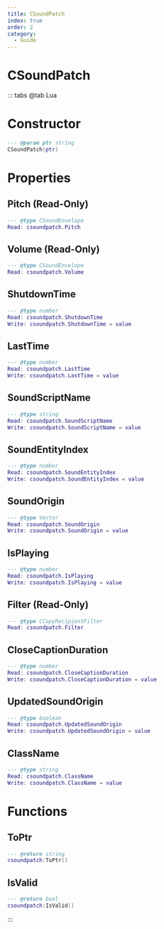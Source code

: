 ```yaml
---
title: CSoundPatch
index: true
order: 2
category:
  - Guide
---
```


# CSoundPatch

::: tabs
@tab Lua
# Constructor
```lua
--- @param ptr string
CSoundPatch(ptr)
```
# Properties
## Pitch (Read-Only)
```lua
--- @type CSoundEnvelope
Read: csoundpatch.Pitch
```
## Volume (Read-Only)
```lua
--- @type CSoundEnvelope
Read: csoundpatch.Volume
```
## ShutdownTime 
```lua
--- @type number
Read: csoundpatch.ShutdownTime
Write: csoundpatch.ShutdownTime = value
```
## LastTime 
```lua
--- @type number
Read: csoundpatch.LastTime
Write: csoundpatch.LastTime = value
```
## SoundScriptName 
```lua
--- @type string
Read: csoundpatch.SoundScriptName
Write: csoundpatch.SoundScriptName = value
```
## SoundEntityIndex 
```lua
--- @type number
Read: csoundpatch.SoundEntityIndex
Write: csoundpatch.SoundEntityIndex = value
```
## SoundOrigin 
```lua
--- @type Vector
Read: csoundpatch.SoundOrigin
Write: csoundpatch.SoundOrigin = value
```
## IsPlaying 
```lua
--- @type number
Read: csoundpatch.IsPlaying
Write: csoundpatch.IsPlaying = value
```
## Filter (Read-Only)
```lua
--- @type CCopyRecipientFilter
Read: csoundpatch.Filter
```
## CloseCaptionDuration 
```lua
--- @type number
Read: csoundpatch.CloseCaptionDuration
Write: csoundpatch.CloseCaptionDuration = value
```
## UpdatedSoundOrigin 
```lua
--- @type boolean
Read: csoundpatch.UpdatedSoundOrigin
Write: csoundpatch.UpdatedSoundOrigin = value
```
## ClassName 
```lua
--- @type string
Read: csoundpatch.ClassName
Write: csoundpatch.ClassName = value
```
# Functions
## ToPtr
```lua
--- @return string
csoundpatch:ToPtr()
```
## IsValid
```lua
--- @return bool
csoundpatch:IsValid()
```

:::